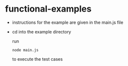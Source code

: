 # functional-examples

- instructions for the example are given in the main.js file

- cd into the example directory

  run 

  ```
  node main.js 
  ```

  to execute the test cases
